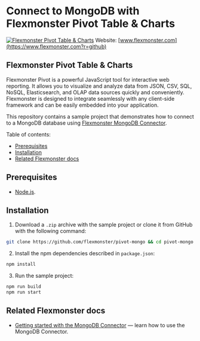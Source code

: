 # Connect to MongoDB with Flexmonster Pivot Table & Charts
[![Flexmonster Pivot Table & Charts](https://cdn.flexmonster.com/landing.png)](https://www.flexmonster.com?r=github)
Website: [www.flexmonster.com](https://www.flexmonster.com?r=github)

## Flexmonster Pivot Table & Charts

Flexmonster Pivot is a powerful JavaScript tool for interactive web reporting. It allows you to visualize and analyze data from JSON, CSV, SQL, NoSQL, Elasticsearch, and OLAP data sources quickly and conveniently. Flexmonster is designed to integrate seamlessly with any client-side framework and can be easily embedded into your application.

This repository contains a sample project that demonstrates how to connect to a MongoDB database using [Flexmonster MongoDB Connector](https://www.flexmonster.com/doc/mongodb-connector?r=github).

Table of contents:

- [Prerequisites](#prerequisites)
- [Installation](#installation)
- [Related Flexmonster docs](#related-flexmonster-docs)

## Prerequisites

- [Node.js](https://nodejs.org/en/).

## Installation

1. Download a `.zip` archive with the sample project or clone it from GitHub with the following command:

```bash
git clone https://github.com/flexmonster/pivot-mongo && cd pivot-mongo
```

2. Install the npm dependencies described in `package.json`:

```bash
npm install
```

3. Run the sample project:

```bash
npm run build
npm run start
```

## Related Flexmonster docs
 
- [Getting started with the MongoDB Connector](https://www.flexmonster.com/doc/mongodb-connector?r=github) — learn how to use the MongoDB Connector.
